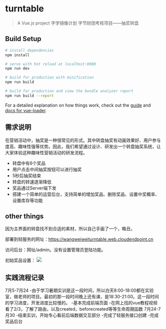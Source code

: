 # turntable

> A Vue.js project
> 字学镜像计划
> 字节财团考核项目——抽奖转盘

## Build Setup

``` bash
# install dependencies
npm install

# serve with hot reload at localhost:8080
npm run dev

# build for production with minification
npm run build

# build for production and view the bundle analyzer report
npm run build --report
```

For a detailed explanation on how things work, check out the [guide](http://vuejs-templates.github.io/webpack/) and [docs for vue-loader](http://vuejs.github.io/vue-loader).

## 需求说明
在营销活动中，抽奖是一种很常见的形式。其中转盘抽奖有动画效果好、用户参与度高、趣味性强等优势。因此，我们希望通过设计、研发出一个转盘抽奖系统，让大家体验这种趣味性营销活动的研发流程。
  - 转盘中有6个奖品
  - 用户点击中间抽奖按钮可以进行抽奖
  - 5秒后抽奖结束
  - 转盘的转速逐渐降低
  - 奖品通过Server端下发
  - 搭建一个简单的运营后台，支持简单的增加奖品、删除奖品、设置中奖概率、设置库存等功能

## other things
因为主界面的转盘找不到合适的素材，所以自己手画了一个，略丑。

部署到轻服务的网址：https://wangweiweiturntable.web.cloudendpoint.cn

访问后台：网址/admin。没有设置管理员登陆功能。

初始奖品设置：
![](https://i.loli.net/2021/07/30/o8kZ7UdKfzi6Q5R.png)

## 实践流程记录
7月5-7月24
  -由于学习暑期实训是这一段时间，所以白天8:00-18:00都在实验室，做老师的项目。最初的那一段时间晚上还有课，是18:30-21:00。这一段时间的学习进度，开发进度比较慢的。
  -基本完成前端页面
  -在网上找的vue教程视频看了2/3，了解了路由，以及created，beforecreated等等生命周期函数
7月24-7月30
  -结束实训，开始专心看前后端数据交互部分
  -完成了轻服务接口创建
  -完成奖品后台
